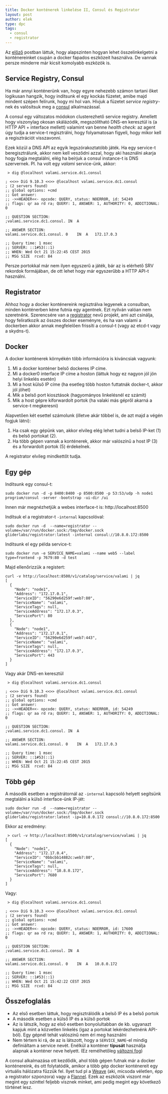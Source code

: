 ```yaml
---
title: Docker konténerek linkelése II, Consul és Registrator
layout: post
author: elek
type: dpc
tags:
  - consul
  - registrator
---
```


Az [előző][1] postban láttuk, hogy alapszinten hogyan lehet összelinkelgetni a konténereinket csupán a docker fapados eszközeit használva. De vannak persze minderre már kicsit komolyabb eszközök is.

## Service Registry, Consul

Ha már annyi konténerünk van, hogy egyre nehezebb számon tartani őket logikusan hangzik, hogy indítsunk el egy kockás füzetet, amibe majd mindent szépen felírunk, hogy mi hol van. Hívjuk a füzetet _service registry_-nek és valósítsuk meg a [consul](http://consul.io) alkalmazással.

A consul egy változatos módokon clusterezhető service registry. Amellett hogy viszonylag okosan skálázódik, megszólítható DNS-en keresztül is (a HTTP API + interface mellett) valamint van benne _health check_: az agent úgy tudja a service-t regisztrálni, hogy folyamatosan figyeli, hogy mikor kell a regisztrációt visszavonni.

Ezek közül a DNS API az egyik legszórakoztatóbb játék. Ha egy service-t beregisztrálunk, akkor nem kell vesződni azzal, hogy aki használni akarja hogy fogja megtalálni, elég ha beírjuk a consul instance-t is DNS szervernek. Pl. ha volt egy _valami_ service-ünk, akkor:

```
 > dig @localhost valami.service.dc1.consul

; <<>> DiG 9.10.3 <<>> @localhost valami.service.dc1.consul
; (2 servers found)
;; global options: +cmd
;; Got answer:
;; ->>HEADER<<- opcode: QUERY, status: NOERROR, id: 54249
;; flags: qr aa rd ra; QUERY: 1, ANSWER: 1, AUTHORITY: 0, ADDITIONAL: 0

;; QUESTION SECTION:
;valami.service.dc1.consul.	IN	A

;; ANSWER SECTION:
valami.service.dc1.consul. 0	IN	A	172.17.0.3

;; Query time: 1 msec
;; SERVER: ::1#53(::1)
;; WHEN: Wed Oct 21 15:22:45 CEST 2015
;; MSG SIZE  rcvd: 84
```

Persze portokkal már nem ilyen egyszerű a játék, bár az is elérhető SRV rekordok formájában, de ott lehet hogy már egyszerűbb a HTTP API-t használni.

## Registrator

Ahhoz hogy a docker konténereink regisztrálva legyenek a consulban, minden konténerben kéne futnia egy agentnek. Ezt nyilván valóan nem szeretnénk. Szerencsére van a [registrator][registrator] nevű projekt, ami azt csinálja, hogy feliratkozik az összes docker eseményre, és ha van valami a dockerben akkor annak megfelelően frissíti a consul-t (vagy az etcd-t vagy a skydns-t).

## Docker

A docker konténerek környékén több információra is kiváncsiak vagyunk:

 1. Mi a docker konténer belső dockeres IP címe.
 2. Mi a docker0 interface IP címe a hoston (láttuk hogy ez nagyon jól jön helyi linkelés esetén)
 3. Mi a host külső IP címe (ha esetleg több hoston futtatnák docker-t, akkor jól jöhet)
 4. Mik a belső port kiosztások (hagyományos linkelésnél ez számít)
 5. Mik a host gépre kiforwardolt portok (ha valaki más gépről akarná a service-t megkeresni)

Alapvetően két esettel számolunk (illetve akár többel is, de azt majd a végén fogjuk látni):

 1. Ha csak egy gépünk van, akkor elvileg elég lehet tudni a belső IP-ket (1) és belső portokat (2).
 2. Ha több gépen vannak a konténerek, akkor már valószínű a host IP (3) és a forwardolt portok (5) érdekelnek.

A registrator elvileg mindkettőt tudja. 

## Egy gép

Indítsunk egy consul-t:

```
sudo docker run -d -p 8400:8400 -p 8500:8500 -p 53:53/udp -h node1 progrium/consul -server -bootstrap -ui-dir /ui
```

Innen már megnézhetjük a webes interface-t is: http://localhost:8500

Indítsuk el a registrator-t ```-internal``` kapcsolóval:

```
sudo docker run -d  --name=registrator --volume=/var/run/docker.sock:/tmp/docker.sock gliderlabs/registrator:latest -internal consul://10.8.0.172:8500 
```

Indítsunk el egy példa service-t:

```
sudo docker run -e SERVICE_NAME=valami --name web5 --label type=frontend -p 7679:80 -d test
```

Majd ellenőrizzük a registert:

```
curl -v http://localhost:8500/v1/catalog/service/valami | jq
[
  {
    "Node": "node1",
    "Address": "172.17.0.1",
    "ServiceID": "56290e6d259f:web7:80",
    "ServiceName": "valami",
    "ServiceTags": null,
    "ServiceAddress": "172.17.0.3",
    "ServicePort": 80
  },
  {
    "Node": "node1",
    "Address": "172.17.0.1",
    "ServiceID": "56290e6d259f:web7:443",
    "ServiceName": "valami",
    "ServiceTags": null,
    "ServiceAddress": "172.17.0.3",
    "ServicePort": 443
  }
]
```


Vagy akár DNS-en keresztül

```
 > dig @localhost valami.service.dc1.consul

; <<>> DiG 9.10.3 <<>> @localhost valami.service.dc1.consul
; (2 servers found)
;; global options: +cmd
;; Got answer:
;; ->>HEADER<<- opcode: QUERY, status: NOERROR, id: 54249
;; flags: qr aa rd ra; QUERY: 1, ANSWER: 1, AUTHORITY: 0, ADDITIONAL: 0

;; QUESTION SECTION:
;valami.service.dc1.consul.	IN	A

;; ANSWER SECTION:
valami.service.dc1.consul. 0	IN	A	172.17.0.3

;; Query time: 1 msec
;; SERVER: ::1#53(::1)
;; WHEN: Wed Oct 21 15:22:45 CEST 2015
;; MSG SIZE  rcvd: 84
```

## Több gép

A második esetben a registrátornál az ```-internal``` kapcsoló helyett segítsünk megtalálni a külső interface-ünk IP-jét:

```
sudo docker run -d  --name=registrator --volume=/var/run/docker.sock:/tmp/docker.sock gliderlabs/registrator:latest -ip=10.8.0.172 consul://10.8.0.172:8500 
```

Ekkor az eredmény:

```
 > curl -v http://localhost:8500/v1/catalog/service/valami | jq
[
  {
    "Node": "node1",
    "Address": "172.17.0.4",
    "ServiceID": "0bbcbb14882c:web7:80",
    "ServiceName": "valami",
    "ServiceTags": null,
    "ServiceAddress": "10.8.0.172",
    "ServicePort": 7680
  }
]

```

Vagy:

```
 > dig @localhost valami.service.dc1.consul

; <<>> DiG 9.10.3 <<>> @localhost valami.service.dc1.consul
; (2 servers found)
;; global options: +cmd
;; Got answer:
;; ->>HEADER<<- opcode: QUERY, status: NOERROR, id: 17600
;; flags: qr aa rd ra; QUERY: 1, ANSWER: 1, AUTHORITY: 0, ADDITIONAL: 0

;; QUESTION SECTION:
;valami.service.dc1.consul.	IN	A

;; ANSWER SECTION:
valami.service.dc1.consul. 0	IN	A	10.8.0.172

;; Query time: 1 msec
;; SERVER: ::1#53(::1)
;; WHEN: Wed Oct 21 15:42:22 CEST 2015
;; MSG SIZE  rcvd: 84
```

## Összefoglalás

 * Az első esetben láttuk, hogy regisztrálódik a belső IP és a belső portok
 * A második esetben a külső IP és a külső portok
 * Az is látszik, hogy az első esetben bonyolultabban de kb. ugyanazt kapjuk mint a közvetlen linkelés (igaz a portokat lekérdezhetnénk API-ból). Egy gépnél tehát valószínű nem éri meg használni
 * Nem tértem ki rá, de az is látszott, hogy a ```SERVICE_NAME```-el mindig definiáltam a service nevét. Enélkül a konténer __típusát__ használja alapnak a konténer neve helyett. (Ez remélhetőleg [változni fog][issue])

A consul alkalmazása ott kezdődik, ahol több gépen futnak már a docker konténereink, és ott folytatódik, amikor a több gép docker konténereit egy virtuális hálózatra fűzzük fel. Ilyet tud pl a [Weave][weave] (aki, micsoda véletlen, épp a registrator szponzora) vagy a [Flannel]. Ezek az eszközök viszont már megint egy szinttel feljebb visznek minket, ami pedig megint egy következő történet lesz.

[1]: http://blog.dpc.hu/posts/docker-linking/
[registrator]: https://github.com/gliderlabs/registrator
[issue]: https://github.com/gliderlabs/registrator/issues/267
[weave]: http://weave.works/net/
[flannel]: https://github.com/coreos/flannel

